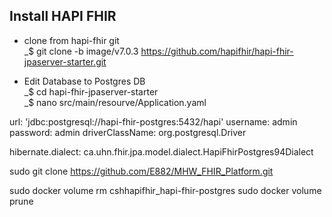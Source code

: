 ## Install HAPI FHIR
* clone from hapi-fhir git  
_$ git clone -b image/v7.0.3 https://github.com/hapifhir/hapi-fhir-jpaserver-starter.git  

* Edit Database to Postgres DB  
_$ cd hapi-fhir-jpaserver-starter  
_$ nano src/main/resourve/Application.yaml

url: 'jdbc:postgresql://hapi-fhir-postgres:5432/hapi'
username: admin
password: admin
driverClassName: org.postgresql.Driver

hibernate.dialect: ca.uhn.fhir.jpa.model.dialect.HapiFhirPostgres94Dialect


sudo git clone https://github.com/E882/MHW_FHIR_Platform.git

sudo docker volume rm cshhapifhir_hapi-fhir-postgres
sudo docker volume prune
